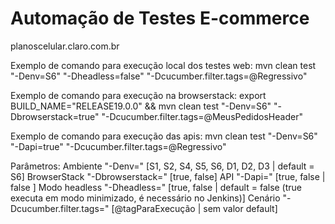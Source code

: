 # Automação de Testes E-commerce

planoscelular.claro.com.br

Exemplo de comando para execução local dos testes web:
mvn clean test "-Denv=S6" "-Dheadless=false" "-Dcucumber.filter.tags=@Regressivo"

Exemplo de comando para execução na browserstack:
export BUILD_NAME="RELEASE19.0.0" && mvn clean test "-Denv=S6" "-Dbrowserstack=true" "-Dcucumber.filter.tags=@MeusPedidosHeader"

Exemplo de comando para execução das apis:
mvn clean test "-Denv=S6" "-Dapi=true" "-Dcucumber.filter.tags=@Regressivo"

Parâmetros:
Ambiente            "-Denv=" [S1, S2, S4, S5, S6, D1, D2, D3 | default = S6]
BrowserStack        "-Dbrowserstack=" [true, false]
API                 "-Dapi=" [true, false | false ]
Modo headless       "-Dheadless=" [true, false | default = false (true executa em modo minimizado, é necessário no Jenkins)]
Cenário             "-Dcucumber.filter.tags=" [@tagParaExecução | sem valor default]